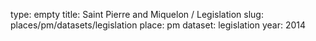 type: empty
title: Saint Pierre and Miquelon / Legislation
slug: places/pm/datasets/legislation
place: pm
dataset: legislation
year: 2014
